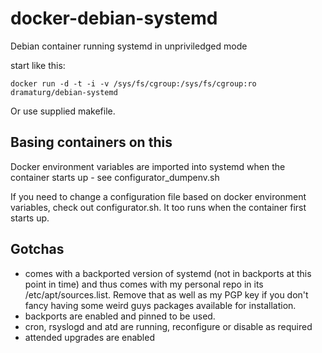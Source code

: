 # docker-debian-systemd

Debian container running systemd in unpriviledged mode

start like this:
```
docker run -d -t -i -v /sys/fs/cgroup:/sys/fs/cgroup:ro dramaturg/debian-systemd
```

Or use supplied makefile.


## Basing containers on this

Docker environment variables are imported into systemd when the container starts up - see configurator_dumpenv.sh

If you need to change a configuration file based on docker environment variables, check out configurator.sh. It too runs when the container first starts up.


## Gotchas

* comes with a backported version of systemd (not in backports at this point in time) and thus comes with my personal repo in its /etc/apt/sources.list. Remove that as well as my PGP key if you don't fancy having some weird guys packages available for installation.
* backports are enabled and pinned to be used.
* cron, rsyslogd and atd are running, reconfigure or disable as required
* attended upgrades are enabled

